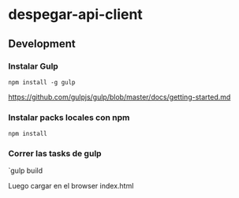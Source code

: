 # despegar-api-client

## Development

### Instalar Gulp

`npm install -g gulp`

https://github.com/gulpjs/gulp/blob/master/docs/getting-started.md

### Instalar packs locales con npm

`npm install`

### Correr las tasks de gulp

`gulp build

Luego cargar en el browser index.html